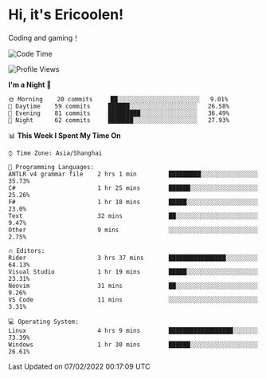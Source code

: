 # Hi, it's Ericoolen!
Coding and gaming！

<!--START_SECTION:waka-->
![Code Time](http://img.shields.io/badge/Code%20Time-170%20hrs%2038%20mins-blue)

![Profile Views](http://img.shields.io/badge/Profile%20Views-0-blue)

**I'm a Night 🦉** 

```text
🌞 Morning    20 commits     ██░░░░░░░░░░░░░░░░░░░░░░░   9.01% 
🌆 Daytime    59 commits     ██████░░░░░░░░░░░░░░░░░░░   26.58% 
🌃 Evening    81 commits     █████████░░░░░░░░░░░░░░░░   36.49% 
🌙 Night      62 commits     ███████░░░░░░░░░░░░░░░░░░   27.93%

```


📊 **This Week I Spent My Time On** 

```text
⌚︎ Time Zone: Asia/Shanghai

💬 Programming Languages: 
ANTLR v4 grammar file    2 hrs 1 min         █████████░░░░░░░░░░░░░░░░   35.73% 
C#                       1 hr 25 mins        ██████░░░░░░░░░░░░░░░░░░░   25.26% 
F#                       1 hr 18 mins        █████░░░░░░░░░░░░░░░░░░░░   23.0% 
Text                     32 mins             ██░░░░░░░░░░░░░░░░░░░░░░░   9.47% 
Other                    9 mins              ░░░░░░░░░░░░░░░░░░░░░░░░░   2.75%

🔥 Editors: 
Rider                    3 hrs 37 mins       ████████████████░░░░░░░░░   64.13% 
Visual Studio            1 hr 19 mins        █████░░░░░░░░░░░░░░░░░░░░   23.31% 
Neovim                   31 mins             ██░░░░░░░░░░░░░░░░░░░░░░░   9.26% 
VS Code                  11 mins             ░░░░░░░░░░░░░░░░░░░░░░░░░   3.31%

💻 Operating System: 
Linux                    4 hrs 9 mins        ██████████████████░░░░░░░   73.39% 
Windows                  1 hr 30 mins        ██████░░░░░░░░░░░░░░░░░░░   26.61%

```


 Last Updated on 07/02/2022 00:17:09 UTC
<!--END_SECTION:waka-->

